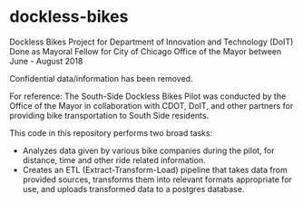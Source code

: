 # dockless-bikes
Dockless Bikes Project for Department of Innovation and Technology (DoIT) 
Done as Mayoral Fellow for City of Chicago Office of the Mayor between June - August 2018

Confidential data/information has been removed.

For reference: The South-Side Dockless Bikes Pilot was conducted by the Office of the Mayor in collaboration with CDOT, DoIT, and other partners for providing bike transportation to South Side residents.

This code in this repository performs two broad tasks:
- Analyzes data given by various bike companies during the pilot, for distance, time and other ride related information.
- Creates an ETL (Extract-Transform-Load) pipeline that takes data from provided sources, transforms them into relevant formats appropriate for use, and uploads transformed data to a postgres database.

